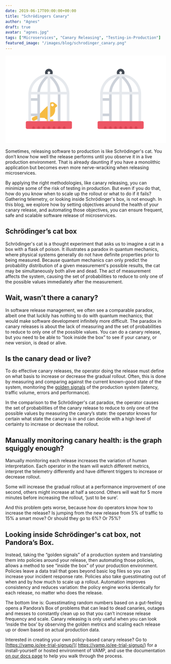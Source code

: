 ```yaml
---
date: 2019-06-17T09:00:00+00:00
title: "Schrödingers Canary"
author: "Agnes"
draft: true
avatar: "agnes.jpg"
tags: ["Microservices", "Canary Releasing", "Testing-in-Production"]
featured_image: "/images/blog/schrodinger_canary.png"
---
```


![](/images/blog/schrodinger_canary.png)  

Sometimes, releasing software to production is like Schrödinger's cat. You don’t know how well the release performs until 
you observe it in a live production environment. That is already daunting if you have a monolithic application but becomes 
even more nerve-wracking when releasing microservices.

<!--more-->


By applying the right methodologies, like canary releasing, you can minimize some of the risk of testing in production. 
But even if you do that, how do you know when to scale up the rollout or what to do if it fails? Gathering telemetry, or 
looking inside Schrödinger's box, is not enough. In this blog, we explore how by setting objectives around the health of 
your canary release, and automating those objectives, you can ensure frequent, safe and scalable software release of microservices.

## Schrödinger’s cat box
Schrödinger's cat is a thought experiment that asks us to imagine a cat in a box with a flask of poison. It illustrates a 
paradox in quantum mechanics, where physical systems generally do not have definite properties prior to being measured. 
Because quantum mechanics can only predict the probability distribution of a given measurement's possible results, the 
cat may be simultaneously both alive and dead. The act of measurement affects the system, causing the set of probabilities 
to reduce to only one of the possible values immediately after the measurement. 

## Wait, wasn’t there a canary?
In software release management, we often see a comparable paradox, albeit one that luckily has nothing to do with quantum 
mechanics; that would make software development infinitely more difficult. The paradox in canary releases is about the 
lack of measuring and the set of probabilities to reduce to only one of the possible values. You can do a canary release, 
but you need to be able to “look inside the box” to see if your canary, or new version, is dead or alive.

## Is the canary dead or live?
To do effective canary releases, the operator doing the release must define on what basis to increase or decrease the 
gradual rollout. Often, this is done by measuring and comparing against the current known-good state of the system, 
monitoring the [golden signals](https://landing.google.com/sre/sre-book/chapters/monitoring-distributed-systems/) of the production system (latency, traffic volume, errors and performance).

In the comparison to the Schrödinger's cat paradox, the operator causes the set of probabilities of the canary release 
to reduce to only one of the possible values by measuring the canary’s state: the operator knows for certain what state 
the canary is in and can decide with a high level of certainty to increase or decrease the rollout.

## Manually monitoring canary health: is the graph squiggly enough?
Manually monitoring each release increases the variation of human interpretation. Each operator in the team will watch
 different metrics, interpret the telemetry differently and have different triggers to increase or decrease rollout.

Some will increase the gradual rollout at a performance improvement of one second, others might increase at half a second. 
Others will wait for 5 more minutes before increasing the rollout, ‘just to be sure’.

And this problem gets worse, because how do operators know how to increase the release? Is jumping from the new release 
from 5% of traffic to 15% a smart move? Or should they go to 6%? Or 75%? 

## Looking inside Schrödinger's cat box, not Pandora’s Box.
Instead, taking the “golden signals” of a production system and translating them into policies around your release, 
then automating those policies, allows a method to see “inside the box” of your production environment. 
Policies leave a data trail that goes beyond basic log files so you can increase your incident response rate. Policies 
also take guesstimating out of when and by how much to scale up a rollout. Automation improves consistency and reduces 
variation: the policy engine works identically for each release, no matter who does the release.

The bottom line is: Guesstimating random numbers based on a gut-feeling opens a Pandora’s Box of problems that can lead 
to dead canaries, outages and messes to constantly clean up so that you can’t increase release frequency and scale. 
Canary releasing is only useful when you can look ‘inside the box’ by observing the golden metrics and scaling each 
release up or down based on actual production data.

Interested in creating your own policy-based canary release? Go to [https://vamp.io/ee-trial-signup/]( https://vamp.io/ee-trial-signup/) for a install-yourself 
or hosted environment of VAMP, and use the documentation [on our docs page](https://vamp.io/documentation/installation/v1.0.0/overview/) to help you walk through the process.
